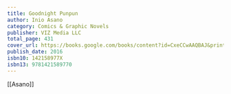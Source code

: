 ```yaml
---
title: Goodnight Punpun
author: Inio Asano
category: Comics & Graphic Novels
publisher: VIZ Media LLC
total_page: 431
cover_url: https://books.google.com/books/content?id=CxeCCwAAQBAJ&printsec=frontcover&img=1&zoom=1&edge=curl&source=gbs_api
publish_date: 2016
isbn10: 142158977X
isbn13: 9781421589770
---
```


[[Asano]]

